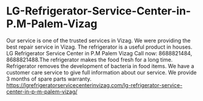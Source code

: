 # LG-Refrigerator-Service-Center-in-P.M-Palem-Vizag
Our service is one of the trusted services in Vizag. We were providing the best repair service in Vizag. The refrigerator is a useful product in houses. LG Refrigerator Service Center in P.M Palem Vizag Call now: 8688821484, 8688821488.The refrigerator makes the food fresh for a long time. Refrigerator removes the development of bacteria in food items. We have a customer care service to give full information about our service. We provide 3 months of spare parts warranty.  https://lgrefrigeratorservicecenterinvizag.com/lg-refrigerator-service-center-in-p-m-palem-vizag/
